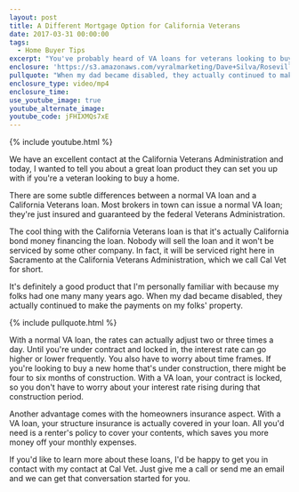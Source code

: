 ```yaml
---
layout: post
title: A Different Mortgage Option for California Veterans
date: 2017-03-31 00:00:00
tags:
  - Home Buyer Tips
excerpt: "You've probably heard of VA loans for veterans looking to buy a home, but we can actually help you get an even better product through the California Veterans Administration."
enclosure: 'https://s3.amazonaws.com/vyralmarketing/Dave+Silva/Roseville+Real+Estate+A+different+mortgage+option+for+CA+vets.mp4'
pullquote: "When my dad became disabled, they actually continued to make the payments on my folks' property."
enclosure_type: video/mp4
enclosure_time:
use_youtube_image: true
youtube_alternate_image:
youtube_code: jFHIXMQs7xE
---
```



{% include youtube.html %}

We have an excellent contact at the California Veterans Administration and today, I wanted to tell you about a great loan product they can set you up with if you're a veteran looking to buy a home.

There are some subtle differences between a normal VA loan and a California Veterans loan. Most brokers in town can issue a normal VA loan; they're just insured and guaranteed by the federal Veterans Administration.

The cool thing with the California Veterans loan is that it's actually California bond money financing the loan. Nobody will sell the loan and it won't be serviced by some other company. In fact, it will be serviced right here in Sacramento at the California Veterans Administration, which we call Cal Vet for short.

It's definitely a good product that I'm personally familiar with because my folks had one many many years ago. When my dad became disabled, they actually continued to make the payments on my folks' property.

{% include pullquote.html %}

With a normal VA loan, the rates can actually adjust two or three times a day. Until you're under contract and locked in, the interest rate can go higher or lower frequently. You also have to worry about time frames. If you're looking to buy a new home that's under construction, there might be four to six months of construction. With a VA loan, your contract is locked, so you don't have to worry about your interest rate rising during that construction period.

Another advantage comes with the homeowners insurance aspect. With a VA loan, your structure insurance is actually covered in your loan. All you'd need is a renter's policy to cover your contents, which saves you more money off your monthly expenses.

If you'd like to learn more about these loans, I'd be happy to get you in contact with my contact at Cal Vet. Just give me a call or send me an email and we can get that conversation started for you.